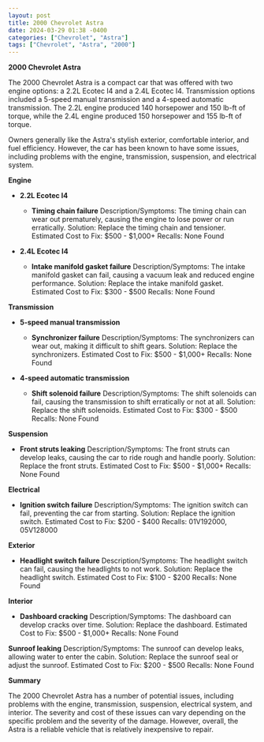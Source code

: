 ```yaml
---
layout: post
title: 2000 Chevrolet Astra
date: 2024-03-29 01:38 -0400
categories: ["Chevrolet", "Astra"]
tags: ["Chevrolet", "Astra", "2000"]
---
```

**2000 Chevrolet Astra**

The 2000 Chevrolet Astra is a compact car that was offered with two engine options: a 2.2L Ecotec I4 and a 2.4L Ecotec I4. Transmission options included a 5-speed manual transmission and a 4-speed automatic transmission. The 2.2L engine produced 140 horsepower and 150 lb-ft of torque, while the 2.4L engine produced 150 horsepower and 155 lb-ft of torque.

Owners generally like the Astra's stylish exterior, comfortable interior, and fuel efficiency. However, the car has been known to have some issues, including problems with the engine, transmission, suspension, and electrical system.

**Engine**

* **2.2L Ecotec I4**

    * **Timing chain failure**
    Description/Symptoms: The timing chain can wear out prematurely, causing the engine to lose power or run erratically.
    Solution: Replace the timing chain and tensioner.
    Estimated Cost to Fix: $500 - $1,000+
    Recalls: None Found
* **2.4L Ecotec I4**

    * **Intake manifold gasket failure**
    Description/Symptoms: The intake manifold gasket can fail, causing a vacuum leak and reduced engine performance.
    Solution: Replace the intake manifold gasket.
    Estimated Cost to Fix: $300 - $500
    Recalls: None Found

**Transmission**

* **5-speed manual transmission**

    * **Synchronizer failure**
    Description/Symptoms: The synchronizers can wear out, making it difficult to shift gears.
    Solution: Replace the synchronizers.
    Estimated Cost to Fix: $500 - $1,000+
    Recalls: None Found
* **4-speed automatic transmission**

    * **Shift solenoid failure**
    Description/Symptoms: The shift solenoids can fail, causing the transmission to shift erratically or not at all.
    Solution: Replace the shift solenoids.
    Estimated Cost to Fix: $300 - $500
    Recalls: None Found

**Suspension**

* **Front struts leaking**
Description/Symptoms: The front struts can develop leaks, causing the car to ride rough and handle poorly.
Solution: Replace the front struts.
Estimated Cost to Fix: $500 - $1,000+
Recalls: None Found

**Electrical**

* **Ignition switch failure**
Description/Symptoms: The ignition switch can fail, preventing the car from starting.
Solution: Replace the ignition switch.
Estimated Cost to Fix: $200 - $400
Recalls: 01V192000, 05V128000

**Exterior**

* **Headlight switch failure**
Description/Symptoms: The headlight switch can fail, causing the headlights to not work.
Solution: Replace the headlight switch.
Estimated Cost to Fix: $100 - $200
Recalls: None Found

**Interior**

* **Dashboard cracking**
Description/Symptoms: The dashboard can develop cracks over time.
Solution: Replace the dashboard.
Estimated Cost to Fix: $500 - $1,000+
Recalls: None Found

**Sunroof leaking**
Description/Symptoms: The sunroof can develop leaks, allowing water to enter the cabin.
Solution: Replace the sunroof seal or adjust the sunroof.
Estimated Cost to Fix: $200 - $500
Recalls: None Found

**Summary**

The 2000 Chevrolet Astra has a number of potential issues, including problems with the engine, transmission, suspension, electrical system, and interior. The severity and cost of these issues can vary depending on the specific problem and the severity of the damage. However, overall, the Astra is a reliable vehicle that is relatively inexpensive to repair.
